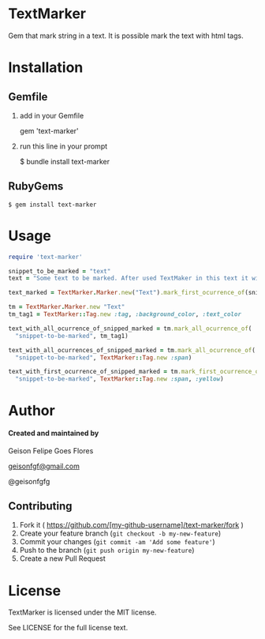 TextMarker
===========

Gem that mark string in a text. It is possible mark the text with html tags.

Installation
============

Gemfile
-------

1) add in your Gemfile

    gem 'text-marker'

2) run this line in your prompt

    $ bundle install text-marker


RubyGems
-------

    $ gem install text-marker

Usage
=====

```ruby
require 'text-marker'

snippet_to_be_marked = "text"
text = "Some text to be marked. After used TextMaker in this text it will return this text with desired text marked."

text_marked = TextMarker.Marker.new("Text").mark_first_ocurrence_of(snippet_to_be_marked)

tm = TextMarker.Marker.new "Text"
tm_tag1 = TextMarker::Tag.new :tag, :background_color, :text_color

text_with_all_ocurrence_of_snipped_marked = tm.mark_all_ocurrence_of(
  "snippet-to-be-marked", tm_tag1)

text_with_all_ocurrences_of_snipped_marked = tm.mark_all_ocurrence_of(
  "snippet-to-be-marked", TextMarker::Tag.new :span)

text_with_first_ocurrence_of_snipped_marked = tm.mark_first_ocurrence_of(
  "snippet-to-be-marked", TextMarker::Tag.new :span, :yellow)
```

Author
======

#### Created and maintained by
Geison Felipe Goes Flores

geisonfgf@gmail.com

@geisonfgfg

## Contributing

1. Fork it ( https://github.com/[my-github-username]/text-marker/fork )
2. Create your feature branch (`git checkout -b my-new-feature`)
3. Commit your changes (`git commit -am 'Add some feature'`)
4. Push to the branch (`git push origin my-new-feature`)
5. Create a new Pull Request

License
=======

TextMarker is licensed under the MIT license.

See LICENSE for the full license text.
